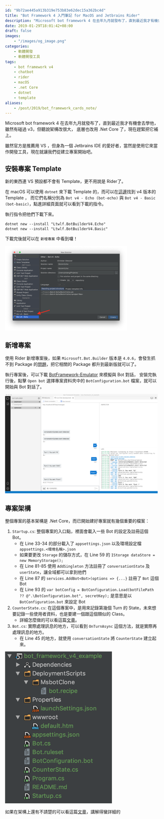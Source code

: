 ```yaml
---
id: "9b72ae445a913b319e753b83e62dec15a362bc4d"
title: "Bot Framework 4 入門筆記 for MacOS and Jetbrains Rider"
description: "Microsoft bot framework 4 在去年九月就發布了，直到最近我才有機會去學他，雖然有碰過 v3，但聽說架構改很大，底層也改用 .Net Core 了，現在趕緊把它補上。雖然官方是推薦用 VS ，但身為一個 Jetbrains IDE 的愛好者，當然是使用它來當作開發工具，現在就讓我們從建立專案開始吧。 "
date: 2019-01-29T18:01:42+08:00
draft: false
images:
    - "/images/og_image.png"
categories:
    - 軟體開發
    - 軟體開發工具
tags:
    - bot framework v4
    - chatbot
    - rider
    - macOS
    - .net Core
    - dotnet
    - template
aliases:
    - /post/2019/bot_framework_cards_note/
---
```


Microsoft bot framework 4 在去年九月就發布了，直到最近我才有機會去學他，雖然有碰過 v3，但聽說架構改很大，
底層也改用 .Net Core 了，現在趕緊把它補上。

雖然官方是推薦用 VS ，但身為一個 Jetbrains IDE 的愛好者，當然是使用它來當作開發工具，現在就讓我們從建立專案開始吧。 

<!--more-->

## 安裝專案 Template

新的東西連 VS 預設都不會有 Template，更不用說是 Rider了。

在 macOS 可以使用 `dotnet` 來下載 Template 的，而可以在[這邊](http://dotnetnew.azurewebsites.net/Search/bot)找到 v4 版本的 Template ，
而它們名稱分別為 `Bot v4 - Echo (bot-echo)` 與 `Bot v4 - Basic (bot-basic)`，點進詳細頁面就可以看到下載的指令。

執行指令把他們下載下來。
```shell
dotnet new --install "Ltwlf.BotBuilderV4.Echo"
dotnet new --install "Ltwlf.BotBuilderV4.Basic"
```

下載完後就可以在 `新增專案` 中看到囉！

<img src="/images/2019/bot_framework_4_rider_template.png" width="400">

## 新增專案

使用 Rider 新增專案後，如果 `Microsoft.Bot.Builder` 版本是 `4.0.6`，會發生抓不到 Package 的[問題](https://github.com/Microsoft/botbuilder-dotnet/issues/1002)，把它相關的 Package 都升到最新版就可以了。

執行專案後，可以下載 [BotFramework-Emulator](https://github.com/Microsoft/BotFramework-Emulator/releases) 來模擬與 Bot 對話，
安裝完執行後，點擊 `Open bot` 選擇專案資料夾中的 `BotConfiguration.bot` 檔案，就可以開始與 Bot 對話了。

<img src="/images/2019/bot_framework_4_emulator.png" width="500">

## 專案架構

整個專案的基本架構是 .Net Core，而已開始建好專案就有幾個重要的檔案：

1. `Startup.cs`: 整個專案的入口點，裡面會載入一些 Bot 的設定及註冊這個 Bot。
    * 在 Line 33-34 的部分載入了 `appsettings.json` 以及環境設定檔 `appsettings.<環境名稱>.json`
    * 如果要更改 `Storage` 的儲存方式，在 Line 59 的 `IStorage dataStore = new MemoryStorage();`
    * 在 Line 81-85 使用 `AddSingleton` 方法註冊了 `conversationState` 及 `userState`，讓全域都可以拿到他們
    * 在 Line 87 的 `services.AddBot<Bot>(options => {...}` 註冊了 `Bot` 這個 Bot
    * 在 Line 93 的 `var botConfig = BotConfiguration.Load(botFilePath ?? @".\BotConfiguration.bot", secretKey);` 是意思是以 `BotConfiguration.bot` 來設定 Bot
2. `CounterState.cs`: 在這個專案中，是用來記錄第幾個 Turn 的 State，未來想要記錄一些使用者資料，也是要建一個跟這個類似的 Class。
    * 詳細怎麼做的可以看這篇[文章](https://blog.alantsai.net/posts/2018/10/bot-framework-v4-5-how-to-manage-state)。
3. `Bot.cs`: 實際處理訊息的地方，可以看到 `OnTurnAsync` 這個方法，就是實際再處理訊息的地方。
    * 在 Line 45 的地方，就使用 `conversationState` 將 `CounterState` 建立起來。

<img src="/images/2019/bot_framework_4_file_struct.png" width="350">

如果在架構上還有不請楚的可以看這篇[文章](https://blog.alantsai.net/posts/2018/10/bot-framework-v4-4-see-how-echobot-is-constructed)，講解得蠻詳細的   




